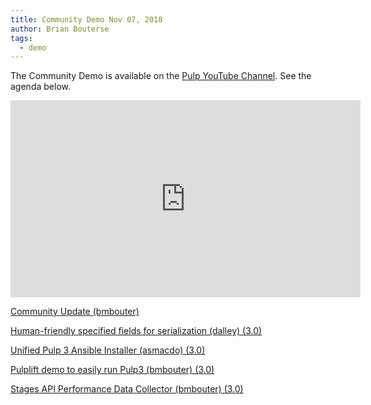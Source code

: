```yaml
---
title: Community Demo Nov 07, 2018
author: Brian Bouterse
tags:
  - demo
---
```

The Community Demo is available on the [Pulp YouTube Channel](https://www.youtube.com/PulpProject). See the agenda below.

<iframe width="560" height="315" src="https://www.youtube.com/embed/Cl9v5WYM-og" frameborder="0" allowfullscreen></iframe>

[Community Update (bmbouter)](http://www.youtube.com/watch?v=Cl9v5WYM-og&t=0m25s)

[Human-friendly specified fields for serialization (dalley) (3.0)](http://www.youtube.com/watch?v=Cl9v5WYM-og&t=5m15s)

[Unified Pulp 3 Ansible Installer (asmacdo) (3.0)](http://www.youtube.com/watch?v=Cl9v5WYM-og&t=11m15s)

[Pulplift demo to easily run Pulp3 (bmbouter) (3.0)](http://www.youtube.com/watch?v=Cl9v5WYM-og&t=26m38s)

[Stages API Performance Data Collector (bmbouter) (3.0)](http://www.youtube.com/watch?v=Cl9v5WYM-og&t=30m18s)
